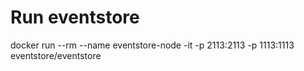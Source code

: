 # Run eventstore

docker run --rm --name eventstore-node -it -p 2113:2113 -p 1113:1113 eventstore/eventstore
